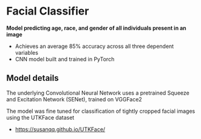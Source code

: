 # Facial Classifier

**Model predicting age, race, and gender of all individuals present in an image**
-  Achieves an average 85% accuracy across all three dependent variables 
-  CNN model built and trained in PyTorch

## Model details
The underlying Convolutional Neural Network uses a pretrained Squeeze and Excitation Network (SENet), trained on VGGFace2

The model was fine tuned for classification of tightly cropped facial images using the UTKFace dataset
- https://susanqq.github.io/UTKFace/


